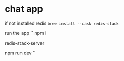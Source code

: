 # chat app

if not installed redis 
``brew install --cask redis-stack``

run the app
``
npm i

redis-stack-server

npm run dev
``
